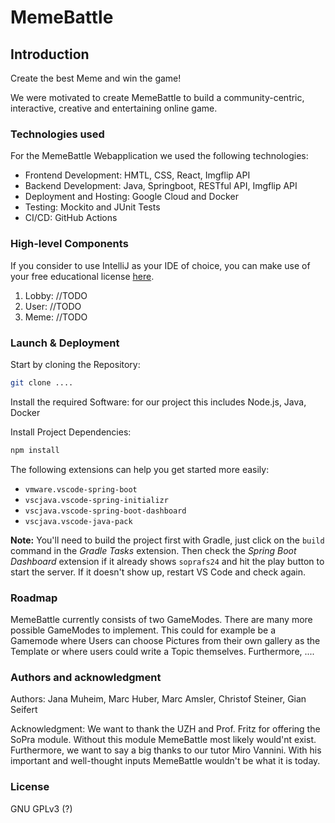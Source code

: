 # MemeBattle

## Introduction
Create the best Meme and win the game!

We were motivated to create MemeBattle to build a community-centric, interactive, creative and entertaining online game.

### Technologies used

For the MemeBattle Webapplication we used the following technologies:

- Frontend Development: HMTL, CSS, React, Imgflip API
- Backend Development: Java, Springboot, RESTful API, Imgflip API
- Deployment and Hosting: Google Cloud and Docker
- Testing: Mockito and JUnit Tests
- CI/CD: GitHub Actions

### High-level Components
If you consider to use IntelliJ as your IDE of choice, you can make use of your free educational license [here](https://www.jetbrains.com/community/education/#students).
1. Lobby: //TODO
2. User: //TODO
3. Meme: //TODO


### Launch & Deployment
Start by cloning the Repository:

```bash
git clone ....
```

Install the required Software:
for our project this includes Node.js, Java, Docker

Install Project Dependencies:
```bash
npm install
```




The following extensions can help you get started more easily:
-   `vmware.vscode-spring-boot`
-   `vscjava.vscode-spring-initializr`
-   `vscjava.vscode-spring-boot-dashboard`
-   `vscjava.vscode-java-pack`

**Note:** You'll need to build the project first with Gradle, just click on the `build` command in the _Gradle Tasks_ extension. Then check the _Spring Boot Dashboard_ extension if it already shows `soprafs24` and hit the play button to start the server. If it doesn't show up, restart VS Code and check again.

### Roadmap
MemeBattle currently consists of two GameModes. There are many more possible GameModes to implement. This could for example be a  Gamemode where Users can choose Pictures from their own gallery as the Template or where users could write a Topic themselves.
Furthermore, ....

### Authors and acknowledgment
Authors: Jana Muheim, Marc Huber, Marc Amsler, Christof Steiner, Gian Seifert

Acknowledgment: We want to thank the UZH and Prof. Fritz for offering the SoPra module. Without this module MemeBattle most likely would'nt exist. Furthermore, we want to say a big thanks to our tutor Miro Vannini. With his important and well-thought inputs MemeBattle wouldn't be what it is today. 

### License

GNU GPLv3 (?)


